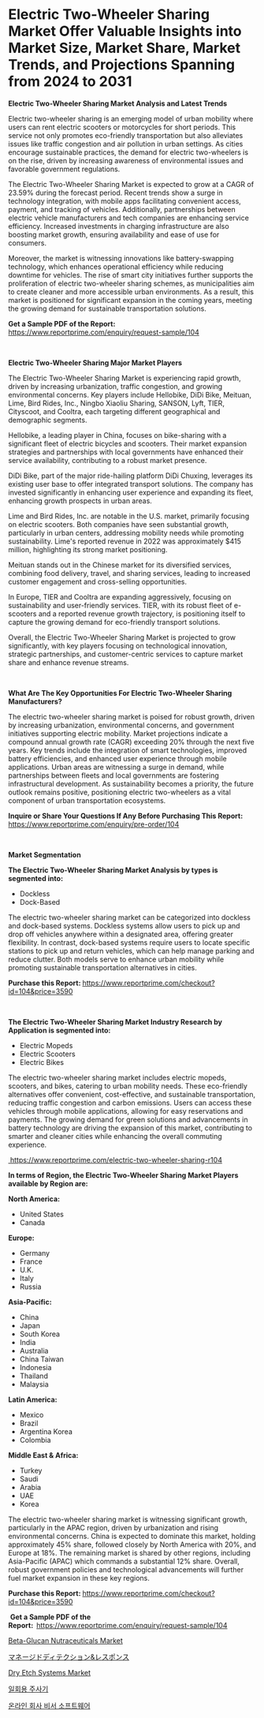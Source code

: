 <p><h1>Electric Two-Wheeler Sharing Market Offer Valuable Insights into Market Size, Market Share, Market Trends, and Projections Spanning from 2024 to 2031</h1></p><p><strong>Electric Two-Wheeler Sharing Market Analysis and Latest Trends</strong></p>
<p><p>Electric two-wheeler sharing is an emerging model of urban mobility where users can rent electric scooters or motorcycles for short periods. This service not only promotes eco-friendly transportation but also alleviates issues like traffic congestion and air pollution in urban settings. As cities encourage sustainable practices, the demand for electric two-wheelers is on the rise, driven by increasing awareness of environmental issues and favorable government regulations.</p><p>The Electric Two-Wheeler Sharing Market is expected to grow at a CAGR of 23.59% during the forecast period. Recent trends show a surge in technology integration, with mobile apps facilitating convenient access, payment, and tracking of vehicles. Additionally, partnerships between electric vehicle manufacturers and tech companies are enhancing service efficiency. Increased investments in charging infrastructure are also boosting market growth, ensuring availability and ease of use for consumers.</p><p>Moreover, the market is witnessing innovations like battery-swapping technology, which enhances operational efficiency while reducing downtime for vehicles. The rise of smart city initiatives further supports the proliferation of electric two-wheeler sharing schemes, as municipalities aim to create cleaner and more accessible urban environments. As a result, this market is positioned for significant expansion in the coming years, meeting the growing demand for sustainable transportation solutions.</p></p>
<p><strong>Get a Sample PDF of the Report:&nbsp;</strong> <a href="https://www.reportprime.com/enquiry/request-sample/104">https://www.reportprime.com/enquiry/request-sample/104</a></p>
<p>&nbsp;</p>
<p><strong>Electric Two-Wheeler Sharing Major Market Players</strong></p>
<p><p>The Electric Two-Wheeler Sharing Market is experiencing rapid growth, driven by increasing urbanization, traffic congestion, and growing environmental concerns. Key players include Hellobike, DiDi Bike, Meituan, Lime, Bird Rides, Inc., Ningbo Xiaoliu Sharing, SANSON, Lyft, TIER, Cityscoot, and Cooltra, each targeting different geographical and demographic segments.</p><p>Hellobike, a leading player in China, focuses on bike-sharing with a significant fleet of electric bicycles and scooters. Their market expansion strategies and partnerships with local governments have enhanced their service availability, contributing to a robust market presence.</p><p>DiDi Bike, part of the major ride-hailing platform DiDi Chuxing, leverages its existing user base to offer integrated transport solutions. The company has invested significantly in enhancing user experience and expanding its fleet, enhancing growth prospects in urban areas.</p><p>Lime and Bird Rides, Inc. are notable in the U.S. market, primarily focusing on electric scooters. Both companies have seen substantial growth, particularly in urban centers, addressing mobility needs while promoting sustainability. Lime's reported revenue in 2022 was approximately $415 million, highlighting its strong market positioning.</p><p>Meituan stands out in the Chinese market for its diversified services, combining food delivery, travel, and sharing services, leading to increased customer engagement and cross-selling opportunities.</p><p>In Europe, TIER and Cooltra are expanding aggressively, focusing on sustainability and user-friendly services. TIER, with its robust fleet of e-scooters and a reported revenue growth trajectory, is positioning itself to capture the growing demand for eco-friendly transport solutions.</p><p>Overall, the Electric Two-Wheeler Sharing Market is projected to grow significantly, with key players focusing on technological innovation, strategic partnerships, and customer-centric services to capture market share and enhance revenue streams.</p></p>
<p>&nbsp;</p>
<p><strong>What Are The Key Opportunities For Electric Two-Wheeler Sharing Manufacturers?</strong></p>
<p><p>The electric two-wheeler sharing market is poised for robust growth, driven by increasing urbanization, environmental concerns, and government initiatives supporting electric mobility. Market projections indicate a compound annual growth rate (CAGR) exceeding 20% through the next five years. Key trends include the integration of smart technologies, improved battery efficiencies, and enhanced user experience through mobile applications. Urban areas are witnessing a surge in demand, while partnerships between fleets and local governments are fostering infrastructural development. As sustainability becomes a priority, the future outlook remains positive, positioning electric two-wheelers as a vital component of urban transportation ecosystems.</p></p>
<p><strong>Inquire or Share Your Questions If Any Before Purchasing This Report:</strong> <a href="https://www.reportprime.com/enquiry/pre-order/104">https://www.reportprime.com/enquiry/pre-order/104</a></p>
<p>&nbsp;</p>
<p><strong>Market Segmentation</strong></p>
<p><strong>The Electric Two-Wheeler Sharing Market Analysis by types is segmented into:</strong></p>
<p><ul><li>Dockless</li><li>Dock-Based</li></ul></p>
<p><p>The electric two-wheeler sharing market can be categorized into dockless and dock-based systems. Dockless systems allow users to pick up and drop off vehicles anywhere within a designated area, offering greater flexibility. In contrast, dock-based systems require users to locate specific stations to pick up and return vehicles, which can help manage parking and reduce clutter. Both models serve to enhance urban mobility while promoting sustainable transportation alternatives in cities.</p></p>
<p><strong>Purchase this Report:&nbsp;</strong><a href="https://www.reportprime.com/checkout?id=104&price=3590">https://www.reportprime.com/checkout?id=104&price=3590</a></p>
<p>&nbsp;</p>
<p><strong>The Electric Two-Wheeler Sharing Market Industry Research by Application is segmented into:</strong></p>
<p><ul><li>Electric Mopeds</li><li>Electric Scooters</li><li>Electric Bikes</li></ul></p>
<p><p>The electric two-wheeler sharing market includes electric mopeds, scooters, and bikes, catering to urban mobility needs. These eco-friendly alternatives offer convenient, cost-effective, and sustainable transportation, reducing traffic congestion and carbon emissions. Users can access these vehicles through mobile applications, allowing for easy reservations and payments. The growing demand for green solutions and advancements in battery technology are driving the expansion of this market, contributing to smarter and cleaner cities while enhancing the overall commuting experience.</p></p>
<p><a href="https://www.reportprime.com/electric-two-wheeler-sharing-r104">&nbsp;https://www.reportprime.com/electric-two-wheeler-sharing-r104</a></p>
<p><strong>In terms of Region, the Electric Two-Wheeler Sharing Market Players available by Region are:</strong></p>
<p>
    <p> <strong> North America: </strong>
        <ul>
            <li>United States</li>
            <li>Canada</li>
        </ul>
        </p> 
    <p> <strong> Europe: </strong>
        <ul>
            <li>Germany</li>
            <li>France</li>
            <li>U.K.</li>
            <li>Italy</li>
            <li>Russia</li>
        </ul>
        </p> 
    <p> <strong> Asia-Pacific: </strong>
        <ul>
            <li>China</li>
            <li>Japan</li>
            <li>South Korea</li>
            <li>India</li>
            <li>Australia</li>
            <li>China Taiwan</li>
            <li>Indonesia</li>
            <li>Thailand</li>
            <li>Malaysia</li>
        </ul>
        </p> 
    <p> <strong> Latin America: </strong>
        <ul>
            <li>Mexico</li>
            <li>Brazil</li>
            <li>Argentina Korea</li>
            <li>Colombia</li>
        </ul>
        </p> 
    <p> <strong> Middle East & Africa: </strong>
        <ul>
            <li>Turkey</li>
            <li>Saudi</li>
            <li>Arabia</li>
            <li>UAE</li>
            <li>Korea</li>
        </ul>
    </p>
    </p>
<p><p>The electric two-wheeler sharing market is witnessing significant growth, particularly in the APAC region, driven by urbanization and rising environmental concerns. China is expected to dominate this market, holding approximately 45% share, followed closely by North America with 20%, and Europe at 18%. The remaining market is shared by other regions, including Asia-Pacific (APAC) which commands a substantial 12% share. Overall, robust government policies and technological advancements will further fuel market expansion in these key regions.</p></p>
<p><strong>Purchase this Report: </strong><a href="https://www.reportprime.com/checkout?id=104&price=3590">https://www.reportprime.com/checkout?id=104&price=3590</a></p>
<p>&nbsp;<strong>Get a Sample PDF of the Report:&nbsp;&nbsp;</strong><a href="https://www.reportprime.com/enquiry/request-sample/104">https://www.reportprime.com/enquiry/request-sample/104</a></p>
<p><strong></strong></p>
<p><p><a href="https://issuu.com/reportprime-2/docs/beta-glucan-nutraceuticals-market-s_dc04c50417060f">Beta-Glucan Nutraceuticals Market</a></p><p><a href="https://medium.com/@henriettemills1/%E3%83%9E%E3%83%8D%E3%83%BC%E3%82%B8%E3%83%89%E6%A4%9C%E5%87%BA%E3%81%8A%E3%82%88%E3%81%B3%E5%BF%9C%E7%AD%94%E7%94%A3%E6%A5%AD%E5%88%86%E6%9E%90%E3%83%AC%E3%83%9D%E3%83%BC%E3%83%88-2024%E5%B9%B4%E3%81%8B%E3%82%892031%E5%B9%B4%E3%81%AE%E6%9C%9F%E9%96%93%E3%81%AB-%E3%82%A2%E3%83%97%E3%83%AA%E3%82%B1%E3%83%BC%E3%82%B7%E3%83%A7%E3%83%B3-%E3%82%BF%E3%82%A4%E3%83%97-%E5%9C%B0%E5%9F%9F%E5%88%A5%E3%81%A7cagr-13-%E3%81%AE%E6%88%90%E9%95%B7%E3%81%8C%E4%BA%88%E6%B8%AC%E3%81%95%E3%82%8C%E3%82%8B%E5%B8%82%E5%A0%B4%E8%A6%8F%E6%A8%A1-83ca654cf0eb">マネージドディテクション&レスポンス</a></p><p><a href="https://issuu.com/reportprime-2/docs/dry-etch-systems-market-size-2030.p_6788d806844668">Dry Etch Systems Market</a></p><p><a href="https://github.com/sougarounis/Market-Research-Report-List-6/blob/main/5759641156.md">일회용 주사기</a></p><p><a href="https://medium.com/@joshuapierce88/%EC%98%A8%EB%9D%BC%EC%9D%B8-%ED%9A%8C%EC%82%AC-%EB%B9%84%EC%84%9C-%EC%86%8C%ED%94%84%ED%8A%B8%EC%9B%A8%EC%96%B4-%EC%82%B0%EC%97%85-%EC%A0%84%EB%A7%9D-%EC%8B%9C%EC%9E%A5-%EB%B3%80%ED%99%94-%EB%B0%8F-%EC%A0%84%EB%9E%B5%EC%A0%81-%ED%95%84%EC%88%98-%EC%82%AC%ED%95%AD-2024-2031-fac5d777d6c0">온라인 회사 비서 소프트웨어</a></p></p>